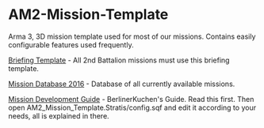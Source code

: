 # AM2-Mission-Template
Arma 3, 3D mission template used for most of our missions. Contains easily configurable features used frequently.

[Briefing Template](https://drive.google.com/open?id=0B_bsDQSTP0GtZEpOYXMtNG5tcjA) - All 2nd Battalion missions must use this briefing template.

[Mission Database 2016](https://docs.google.com/spreadsheets/d/1H8duSD6dl7lHt-HukU3ASKVdEc9Gj43_RBrXXP48K-E/edit?usp=sharing) - Database of all currently available missions.

[Mission Development Guide](https://docs.google.com/document/d/1CDOoqvRWCXdeAd2hFE6OhHL1OiT4M5RUM4m3w2vu22M/edit?usp=sharing) - BerlinerKuchen's Guide. Read this first. Then open AM2_Mission_Template.Stratis/config.sqf and edit it according to your needs, all is explained in there.
